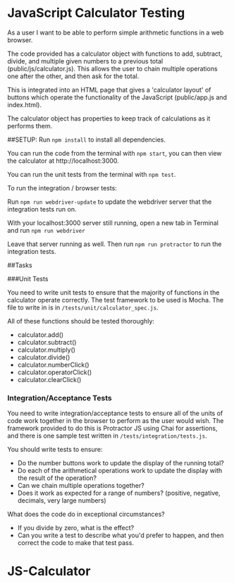 # JavaScript Calculator Testing

As a user I want to be able to perform simple arithmetic functions in a web browser.

The code provided has a calculator object with functions to add, subtract, divide, and multiple given numbers to a previous total (public/js/calculator.js). This allows the user to chain multiple operations one after the other, and then ask for the total.

This is integrated into an HTML page that gives a 'calculator layout' of buttons which operate the functionality of the JavaScript (public/app.js and index.html).

The calculator object has properties to keep track of calculations as it performs them.


##SETUP:
Run `npm install` to install all dependencies.

You can run the code from the terminal with `npm start`, you can then view the calculator at http://localhost:3000.

You can run the unit tests from the terminal with `npm test`.

To run the integration / browser tests:

Run `npm run webdriver-update` to update the webdriver server that the integration tests run on.

With your localhost:3000 server still running, open a new tab in Terminal and run `npm run webdriver`

Leave that server running as well. Then run `npm run protractor` to run the integration tests.

##Tasks

###Unit Tests

You need to write unit tests to ensure that the majority of functions in the calculator operate correctly. The test framework to be used is Mocha. The file to write in is in `/tests/unit/calculator_spec.js`.

All of these functions should be tested thoroughly:

  - calculator.add()
  - calculator.subtract()
  - calculator.multiply()
  - calculator.divide()
  - calculator.numberClick()
  - calculator.operatorClick()
  - calculator.clearClick()

### Integration/Acceptance Tests

You need to write integration/acceptance tests to ensure all of the units of code work together in the browser to perform as the user would wish. The framework provided to do this is Protractor JS using Chai for assertions, and there is one sample test written in `/tests/integration/tests.js`. 

You should write tests to ensure:

  - Do the number buttons work to update the display of the running total?
  - Do each of the arithmetical operations work to update the display with the result of the operation?
  - Can we chain multiple operations together?
  - Does it work as expected for a range of numbers? (positive, negative, decimals, very large numbers)

What does the code do in exceptional circumstances?

  - If you divide by zero, what is the effect?
  - Can you write a test to describe what you'd prefer to happen, and then correct the code to make that test pass.





# JS-Calculator
